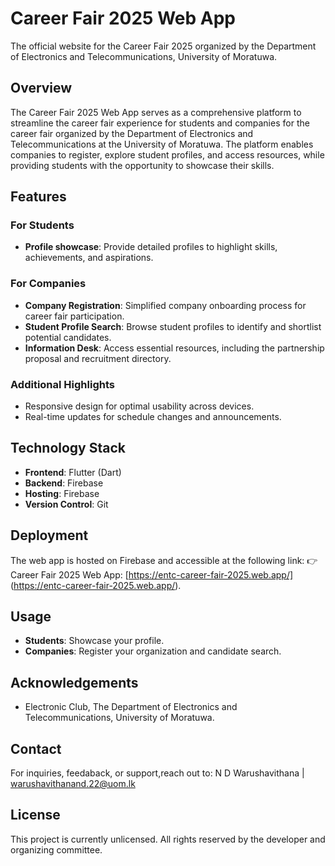 # Career Fair 2025 Web App

The official website for the Career Fair 2025 organized by the Department of Electronics and Telecommunications, University of Moratuwa.

## Overview
The Career Fair 2025 Web App serves as a comprehensive platform to streamline the career fair experience for students and companies for the career fair organized by the Department of Electronics and Telecommunications at the University of Moratuwa. The platform enables companies to register, explore student profiles, and access resources, while providing students with the opportunity to showcase their skills.

## Features

### For Students
- **Profile showcase**: Provide detailed profiles to highlight skills, achievements, and aspirations.

### For Companies
- **Company Registration**: Simplified company onboarding process for career fair participation.
- **Student Profile Search**: Browse student profiles to identify and shortlist potential candidates.
- **Information Desk**: Access essential resources, including the partnership proposal and recruitment directory.

### Additional Highlights
- Responsive design for optimal usability across devices.
- Real-time updates for schedule changes and announcements.

## Technology Stack
- **Frontend**: Flutter (Dart)
- **Backend**: Firebase
- **Hosting**: Firebase
- **Version Control**: Git

## Deployment
The web app is hosted on Firebase and accessible at the following link: 
👉 Career Fair 2025 Web App: [https://entc-career-fair-2025.web.app/] (https://entc-career-fair-2025.web.app/).

## Usage
- **Students**: Showcase your profile.
- **Companies**: Register your organization and candidate search.

## Acknowledgements
- Electronic Club, The Department of Electronics and Telecommunications, University of Moratuwa.

## Contact
For inquiries, feedaback, or support,reach out to: N D Warushavithana | warushavithanand.22@uom.lk

## License
This project is currently unlicensed. All rights reserved by the developer and organizing committee.
